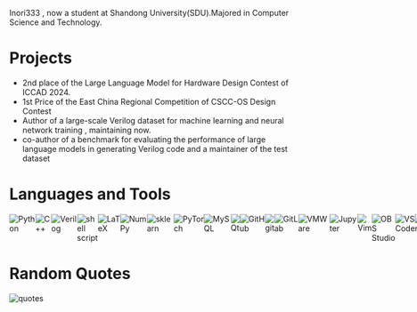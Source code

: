 Inori333 , now a student at Shandong University(SDU).Majored in Computer Science and Technology.
# Projects
- 2nd place of the Large Language Model for Hardware Design Contest of ICCAD 2024.
- 1st Price of the East China Regional Competition of CSCC-OS Design Contest
- Author of a large-scale Verilog dataset for machine learning and neural network training , maintaining now.
- co-author of a benchmark for evaluating the performance of large language models in generating Verilog code and a maintainer of the test dataset
# Languages and Tools
<div style="display: flex;">
<img alt="Python" src="https://img.shields.io/badge/-Python-ffbc03?&logo=Python&style=for-the-badge" />
<img alt="C++" src="https://img.shields.io/badge/-C++-00599C?&logo=c%2b%2b&style=for-the-badge" />
<img alt="Verilog" src="https://img.shields.io/badge/verilog-EE3626?style=for-the-badge">
<img alt="shell script" src="https://img.shields.io/badge/shell_script-%23121011.svg?style=for-the-badge&logo=gnu-bash&logoColor=white">
<img alt="LaTeX" src="https://img.shields.io/badge/latex-%23008080.svg?style=for-the-badge&logo=latex&logoColor=white">
<img alt="NumPy" src="https://img.shields.io/badge/numpy-%23013243.svg?&style=for-the-badge&logo=numpy&logoColor=white">
<img alt="sklearn" src="https://img.shields.io/badge/scikit_learn-F7931E?style=for-the-badge&logo=scikit-learn&logoColor=white">
<img alt="PyTorch" src="https://img.shields.io/badge/PyTorch-%23EE4C2C.svg?&style=for-the-badge&logo=PyTorch&logoColor=white">
<img alt="MySQL" src="https://img.shields.io/badge/MySQL-005C84?style=for-the-badge&logo=mysql&logoColor=white">
<img alt="Qt" src="https://img.shields.io/badge/-Qt-96E466?&logo=Qt&style=for-the-badge&logoColor=41CD52" />
<img alt="GitHub" src="https://img.shields.io/badge/github-%23121011.svg?style=for-the-badge&logo=github&logoColor=white" />
<img alt="git" src="https://img.shields.io/badge/-Git-F05032?&style=for-the-badge&logo=git&logoColor=white" />
<img alt="GitLab" src="https://img.shields.io/badge/gitlab-%23181717.svg?style=for-the-badge&logo=gitlab&logoColor=orange">
<img alt="VMWare" src="https://img.shields.io/badge/-VMWare-F38B00?&logo=VMWare&logoColor=607078&style=for-the-badge" />
<img alt="Jupyter" src="https://img.shields.io/badge/jupyter-%23FA0F00.svg?style=for-the-badge&logo=jupyter&logoColor=white">
<img alt="Vim" src="https://img.shields.io/badge/-Vim-019833?&logo=Vim&style=for-the-badge" />
<img alt="OBS Studio" src="https://img.shields.io/badge/obs%20studio-%23181717.svg?style=for-the-badge&logo=obsstudio&logoColor=white">
<img alt="VS Code" src="https://img.shields.io/static/v1?style=for-the-badge&message=VS+Code&color=007ACC&logo=Visual+Studio+Code&logoColor=FFFFFF&label=">
<img alt="PyCharm" src="https://img.shields.io/badge/pycharm-143?style=for-the-badge&logo=pycharm&logoColor=black&color=black&labelColor=green">
<img alt="Keil" src="https://img.shields.io/badge/-Keil-598373?&logo=Arm%20Keil&logoColor=394049&style=for-the-badge" />
<img alt="Anaconda" src="https://img.shields.io/badge/-Anaconda-67B042?&style=for-the-badge&logo=Anaconda&logoColor=white">
<img alt="Docker" src="https://img.shields.io/badge/-Docker-46a2f1?&style=for-the-badge&logo=docker&logoColor=white" />
<img alt="Linux" src="https://img.shields.io/badge/Linux-FCC624?style=for-the-badge&logo=linux&logoColor=black">
<img alt="Ubuntu" src="https://img.shields.io/badge/Ubuntu-E95420?style=for-the-badge&logo=ubuntu&logoColor=white">
<img alt="SteamOS" src="https://img.shields.io/badge/SteamOS-32667F?style=for-the-badge&logo=steamdeck&logoColor=1A9FFF">
<img alt="Android" src="https://img.shields.io/badge/Android-3DDC84?style=for-the-badge&logo=android&logoColor=white">
<img alt="Windows" src="https://img.shields.io/badge/Windows-0078D6?style=for-the-badge&logo=windows&logoColor=white">
<img alt="Windows Terminal" src="https://img.shields.io/badge/windows%20terminal-4D4D4D?style=for-the-badge&logo=windows%20terminal&logoColor=white">
</div>

# Random Quotes
<img alt="quotes" src="https://quotes-github-readme.vercel.app/api?type=horizontal&theme=radical">
